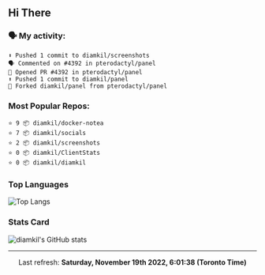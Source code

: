 ## Hi There

### 🗣 My activity:

```
⬆️ Pushed 1 commit to diamkil/screenshots
🗣 Commented on #4392 in pterodactyl/panel
💪 Opened PR #4392 in pterodactyl/panel
⬆️ Pushed 1 commit to diamkil/panel
🍴 Forked diamkil/panel from pterodactyl/panel
```

### Most Popular Repos:

```
⭐️ 9 📦 diamkil/docker-notea
⭐️ 7 📦 diamkil/socials
⭐️ 2 📦 diamkil/screenshots
⭐️ 0 📦 diamkil/ClientStats
⭐️ 0 📦 diamkil/diamkil
```

### Top Languages

![Top Langs](https://github-readme-stats.vercel.app/api/top-langs/?username=diamkil&layout=compact&langs_count=10)

### Stats Card

![diamkil's GitHub stats](https://github-readme-stats.vercel.app/api?username=diamkil&count_private=true&show_icons=true)

---

<p align="center">
  Last refresh: 
  <b>Saturday, November 19th 2022, 6:01:38 (Toronto Time)</b>
</p>
